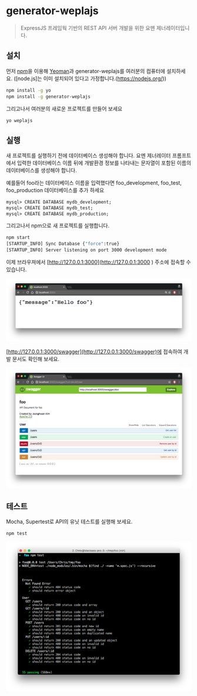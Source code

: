# generator-weplajs

> ExpressJS 프레임웍 기반의 REST API 서버 개발을 위한 요맨 제너레이터입니다. 


## 설치 

먼저 [npm](https://www.npmjs.com/)을 이용해 [Yeoman](http://yeoman.io)과 generator-weplajs를 여러분의 컴퓨터에 설치하세요. ([node.js]는 이미 설치되어 있다고 가정합니다.(https://nodejs.org/))

```bash
npm install -g yo
npm install -g generator-weplajs
```


그리고나서 여러분의 새로운 프로젝트를 만들어 보세요

```bash
yo weplajs
```

## 실행

새 프로젝트를 실행하기 전에 데이터베이스 생성해야 합니다. 요멘 제너레이터 프롬프트에서 입력한 데이터베이스 이름 뒤에 개발환경 정보를 나타내는 문자열이 포함된 이름의 데이터베이스를 생성해야 합니다.

예를들어 foo라는 데이터베이스 이름을 입력했다면 foo_development, foo_test, foo_production 데이터베이스를 추가 하세요

```
mysql> CREATE DATABASE mydb_development;
mysql> CREATE DATABASE mydb_test;
mysql> CREATE DATABASE mydb_production;
```

그리고나서 npm으로 새 프로젝트를 실행합니다.
 
```bash
npm start
[STARTUP_INFO] Sync Database {"force":true}
[STARTUP_INFO] Server listening on port 3000 development mode
```
 
이제 브라우져에서 [http://127.0.0.1:3000](http://127.0.0.1:3000 ) 주소에 접속할 수 있습니다.

![](imgs/index-page.png)

[http://127.0.0.1:3000/swagger](http://127.0.0.1:3000/swagger)에 접속하여 개발 문서도 확인해 보세요.

![](imgs/swagger.png)


## 테스트 

Mocha, Supertest로 API의 유닛 테스트를 실행해 보세요.
 
```bash
npm test 
```

![](imgs/test-results.png)
